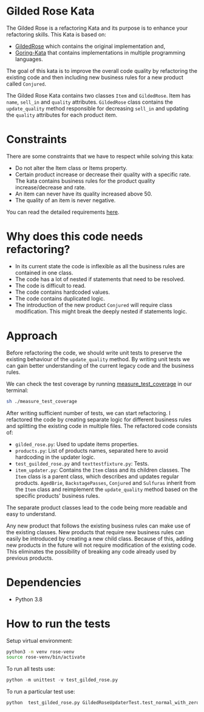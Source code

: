 # Gilded Rose Kata

The Gilded Rose is a refactoring Kata and its purpose is to enhance your refactoring skills.
This Kata is based on: 
* [GildedRose](https://github.com/NotMyself/GildedRose) which contains the original implementation and,
* [Goring-Kata](https://github.com/emilybache/GildedRose-Refactoring-Kata) that contains implementations in multiple programming languages.

The goal of this kata is to improve the overall code quality by refactoring the existing code and then including new business rules for a new product called
`Conjured`.

The Gilded Rose Kata contains two classes `Item` and `GildedRose`. Item has `name`, `sell_in` and `quality` attributes. 
`GildedRose` class contains the `update_quality` method responsible for decreasing `sell_in` and updating the `quality` attributes for each product item.

# Constraints

There are some constraints that we have to respect while solving this kata:

* Do not alter the Item class or Items property.
* Certain product increase or decrease their quality with a specific rate. The kata contains business rules for the product quality increase/decrease and rate.
* An item can never have its quality increased above 50.
* The quality of an item is never negative.

You can read the detailed requirements [here](requirements.md).

# Why does this code needs refactoring?

* In its current state the code is inflexible as all the business rules are contained in one class.
* The code has a lot of nested if statements that need to be resolved.
* The code is difficult to read.
* The code contains hardcoded values.
* The code contains duplicated logic.
* The introduction of the new product `Conjured` will require class modification. This might break the deeply nested if statements logic.

# Approach

Before refactoring the code, we should write unit tests to preserve the existing behaviour of the `update_quality` method.
By writing unit tests we can gain better understanding of the current legacy code and the business rules.

We can check the test coverage by running [measure_test_coverage](measure_test_coverage.sh) in our terminal:

```bash
sh ./measure_test_coverage
```

After writing sufficient number of tests, we can start refactoring.
I refactored the code by creating separate logic for different business rules and splitting the existing code in multiple files.
The refactored code consists of:

* `gilded_rose.py`: Used to update items properties.
* `products.py`: List of products names, separated here to avoid hardcoding in the updater logic.
* `test_guilded_rose.py` and `texttestfixture.py`: Tests.
* `item_updater.py`: Contains the `Item` class and its children classes. The `Item` class is a parent class, which describes and updates regular products.
`AgedBrie`, `BackstagePasses`, `Conjured` and `Sulfuras` inherit from the `Item` class and reimplement the `update_quality` method
based on the specific products' business rules.

The separate product classes lead to the code being more readable and easy to understand.

Any new product that follows the existing business rules can make use of the existing classes. New 
products that require new business rules can easily be introduced by creating a new child class. 
Because of this, adding new products in the future will not require modification of the existing code.
This eliminates the possibility of breaking any code already used by previous products.


# Dependencies

* Python 3.8

# How to run the tests

Setup virtual environment:

```bash
python3 -m venv rose-venv
source rose-venv/bin/activate
```

To run all tests use:

```python
python -m unittest -v test_gilded_rose.py
```

To run a particular test use:

```python
python  test_gilded_rose.py GildedRoseUpdaterTest.test_normal_with_zero_quality
```